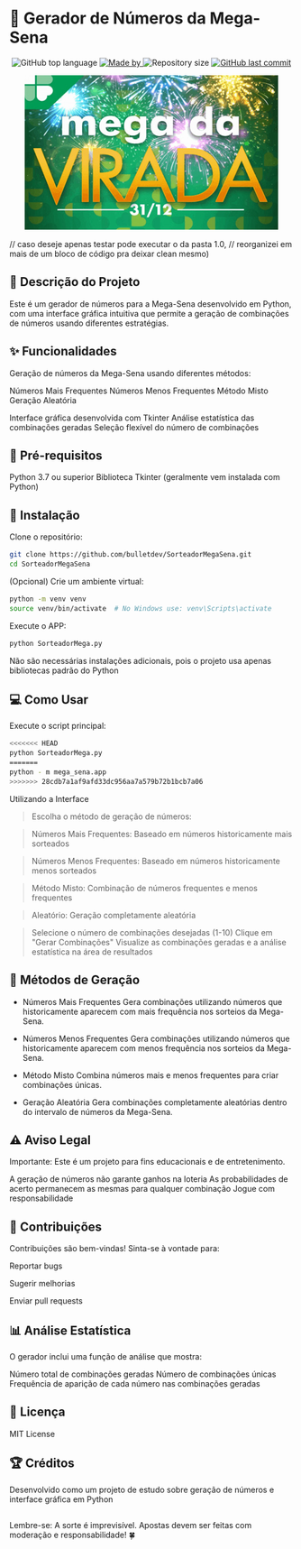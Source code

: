 # 🎲 Gerador de Números da Mega-Sena
<p align="center">
  <img alt="GitHub top language" src="https://img.shields.io/github/languages/top/Bulletdev/SorteadorMegaSena?color=04D361&labelColor=000000">
  
  <a href="https://www.linkedin.com/in/Michael-Bullet/">
    <img alt="Made by" src="https://img.shields.io/static/v1?label=made%20by&message=Michael%20Bullet&color=04D361&labelColor=000000">
  </a>
  
  <img alt="Repository size" src="https://img.shields.io/github/repo-size/bulletdev/SorteadorMegaSena?color=04D361&labelColor=000000">
  
  <a href="https://github.com/Bulletdev/ShortMe/commits/master">
    <img alt="GitHub last commit" src="https://img.shields.io/github/last-commit/Bulletdev/SorteadorMegaSena?color=04D361&labelColor=000000">
  </a>
</p>

<div>
<p align="center"> 
  <img alt="screenshot" src="mega-da-virada.jpg">
</p>

// caso deseje apenas testar pode executar o da pasta 1.0, 
// reorganizei em mais de um bloco de código pra deixar clean mesmo)

</div>


## 📝 Descrição do Projeto

Este é um gerador de números para a Mega-Sena desenvolvido em Python, com uma interface gráfica intuitiva que permite a geração de combinações de números usando diferentes estratégias.

## ✨ Funcionalidades

Geração de números da Mega-Sena usando diferentes métodos:

Números Mais Frequentes
Números Menos Frequentes
Método Misto
Geração Aleatória


Interface gráfica desenvolvida com Tkinter
Análise estatística das combinações geradas
Seleção flexível do número de combinações

## 🚀 Pré-requisitos

Python 3.7 ou superior
Biblioteca Tkinter (geralmente vem instalada com Python)

## 🔧 Instalação

Clone o repositório:

```bash
git clone https://github.com/bulletdev/SorteadorMegaSena.git
cd SorteadorMegaSena
```

(Opcional) Crie um ambiente virtual:

```bash
python -m venv venv
source venv/bin/activate  # No Windows use: venv\Scripts\activate
```

Execute o APP:

```bash
python SorteadorMega.py
```

Não são necessárias instalações adicionais, pois o projeto usa apenas bibliotecas padrão do Python

## 💻 Como Usar



Execute o script principal:


```bash 
<<<<<<< HEAD
python SorteadorMega.py
=======
python - m mega_sena.app
>>>>>>> 28cdb7a1af9afd33dc956aa7a579b72b1bcb7a06
```
<div>

Utilizando a Interface

> Escolha o método de geração de números:

> Números Mais Frequentes: Baseado em números historicamente mais sorteados

> Números Menos Frequentes: Baseado em números historicamente menos sorteados

> Método Misto: Combinação de números frequentes e menos frequentes

> Aleatório: Geração completamente aleatória

</div> 

>Selecione o número de combinações desejadas (1-10)
Clique em "Gerar Combinações"
>Visualize as combinações geradas e a análise estatística na área de resultados

## 🎯 Métodos de Geração

- Números Mais Frequentes
Gera combinações utilizando números que historicamente aparecem com mais frequência nos sorteios da Mega-Sena.

- Números Menos Frequentes
Gera combinações utilizando números que historicamente aparecem com menos frequência nos sorteios da Mega-Sena.

- Método Misto
Combina números mais e menos frequentes para criar combinações únicas.

- Geração Aleatória
Gera combinações completamente aleatórias dentro do intervalo de números da Mega-Sena.

## ⚠️ Aviso Legal
Importante: Este é um projeto para fins educacionais e de entretenimento.

A geração de números não garante ganhos na loteria
As probabilidades de acerto permanecem as mesmas para qualquer combinação
Jogue com responsabilidade

## 🤝 Contribuições

Contribuições são bem-vindas! Sinta-se à vontade para:
<div>
  
Reportar bugs
  
Sugerir melhorias

Enviar pull requests

</div>  

## 📊 Análise Estatística
O gerador inclui uma função de análise que mostra:

Número total de combinações geradas
Número de combinações únicas
Frequência de aparição de cada número nas combinações geradas

## 📜 Licença
MIT License

## 🏆 Créditos
Desenvolvido como um projeto de estudo sobre geração de números e interface gráfica em Python

##
Lembre-se: A sorte é imprevisível. Apostas devem ser feitas com moderação e responsabilidade! 🍀 
